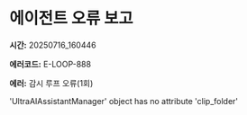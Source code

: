 # 에이전트 오류 보고

**시간:** 20250716_160446

**에러코드:** E-LOOP-888

**에러:** 감시 루프 오류(1회)

'UltraAIAssistantManager' object has no attribute 'clip_folder'